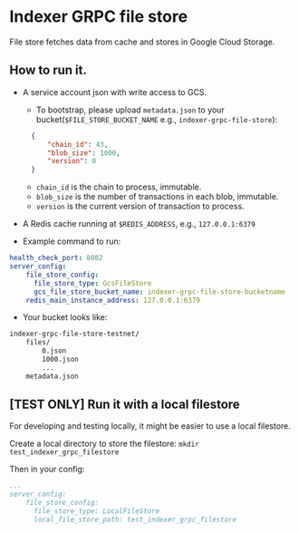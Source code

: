 # Indexer GRPC file store

File store fetches data from cache and stores in Google Cloud Storage.

## How to run it.

* A service account json with write access to GCS.
  * To bootstrap, please upload `metadata.json` to your bucket(`$FILE_STORE_BUCKET_NAME` e.g., `indexer-grpc-file-store`):
  ```json   
    {
        "chain_id": 43,
        "blob_size": 1000,
        "version": 0
    }
  ```
  * `chain_id` is the chain to process, immutable.
  * `blob_size` is the number of transactions in each blob, immutable.
  * `version` is the current version of transaction to process.

* A Redis cache running at `$REDIS_ADDRESS`, e.g., `127.0.0.1:6379`
* Example command to run:

```yaml
health_check_port: 8082
server_config:
    file_store_config:
      file_store_type: GcsFileStore
      gcs_file_store_bucket_name: indexer-grpc-file-store-bucketname
    redis_main_instance_address: 127.0.0.1:6379
```

* Your bucket looks like:

```bash
indexer-grpc-file-store-testnet/
    files/
        0.json
        1000.json
        ...
    metadata.json
```

## [TEST ONLY] Run it with a local filestore

For developing and testing locally, it might be easier to use a local filestore.

Create a local directory to store the filestore: `mkdir test_indexer_grpc_filestore`

Then in your config:
```yaml
...
server_config:
    file_store_config:
      file_store_type: LocalFileStore
      local_file_store_path: test_indexer_grpc_filestore
```
